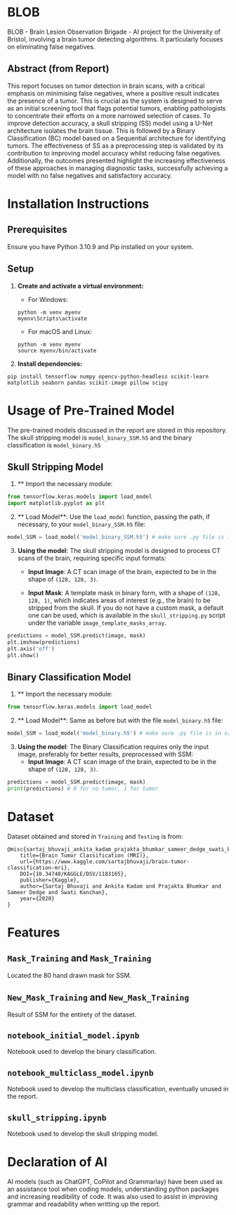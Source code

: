 # BLOB

BLOB - Brain Lesion Observation Brigade - AI project for the University of Bristol, involving a brain tumor detecting algorithms. It particularly focuses on eliminating false negatives. 

## Abstract (from Report)

This report focuses on tumor detection in brain scans, with a critical emphasis on minimising false negatives, where a positive result indicates the presence of a tumor. This is crucial as the system is designed to serve as an initial screening tool that flags potential tumors, enabling pathologists to concentrate their efforts on a more narrowed selection of cases. To improve detection accuracy, a skull stripping (SS) model using a U-Net architecture isolates the brain tissue. This is followed by a Binary Classification (BC) model based on a Sequential architecture for identifying tumors. The effectiveness of SS as a preprocessing step is validated by its contribution to improving model accuracy whilst reducing false negatives. Additionally, the outcomes presented highlight the increasing effectiveness of these approaches in managing diagnostic tasks, successfully achieving a model with no false negatives and satisfactory accuracy.

# Installation Instructions

## Prerequisites
Ensure you have Python 3.10.9 and Pip installed on your system.

## Setup
1. **Create and activate a virtual environment:**

    - For Windows:
    ```
    python -m venv myenv
    myenv\Scripts\activate
    ```

    - For macOS and Linux:
    ```
    python -m venv myenv
    source myenv/bin/activate
    ```

2.  **Install dependencies:**
```
pip install tensorflow numpy opencv-python-headless scikit-learn matplotlib seaborn pandas scikit-image pillow scipy
```
# Usage of Pre-Trained Model

The pre-trained models discussed in the report are stored in this repository. The skull stripping model is `model_binary_SSM.h5` and the binary classification is `model_binary.h5`

## Skull Stripping Model
1. ** Import the necessary module:

```python
from tensorflow.keras.models import load_model
import matplotlib.pyplot as plt
```

2. ** Load Model**:
   Use the `load_model` function, passing the path, if necessary, to your `model_binary_SSM.h5` file:

```python
model_SSM = load_model('model_binary_SSM.h5') # make sure .py file is in same directory as .h5 or specify path
```

3. **Using the model**:
   The skull stripping model is designed to process CT scans of the brain, requiring specific input formats:
    - **Input Image**: A CT scan image of the brain, expected to be in the shape of `(128, 128, 3)`. 

    - **Input Mask**: A template mask in binary form, with a shape of `(128, 128, 1)`, which indicates areas of interest (e.g., the brain) to be stripped from the skull. If you do not have a custom mask, a default one can be used, which is available in the `skull_stripping.py` script under the variable `image_template_masks_array`.

```python
predictions = model_SSM.predict(image, mask)
plt.imshow(predictions)
plt.axis('off')
plt.show()
```
## Binary Classification Model
1. ** Import the necessary module:

```python
from tensorflow.keras.models import load_model
```

2. ** Load Model**:
   Same as before but with the file `model_binary.h5` file:

```python
model_SSM = load_model('model_binary.h5') # make sure .py file is in same directory as .h5 or specify path
```

3. **Using the model**:
   The Binary Classification requires only the input image, preferably for better results, preprocessed with SSM:
    - **Input Image**: A CT scan image of the brain, expected to be in the shape of `(128, 128, 3)`. 

```python
predictions = model_SSM.predict(image, mask)
print(predictions) # 0 for no tumor, 1 for tumor
```

# Dataset 

Dataset obtained and stored in `Training` and `Testing` is from:

```
@misc{sartaj_bhuvaji_ankita_kadam_prajakta_bhumkar_sameer_dedge_swati_kanchan_2020,
	title={Brain Tumor Classification (MRI)},
	url={https://www.kaggle.com/sartajbhuvaji/brain-tumor-classification-mri},
	DOI={10.34740/KAGGLE/DSV/1183165},
	publisher={Kaggle},
	author={Sartaj Bhuvaji and Ankita Kadam and Prajakta Bhumkar and Sameer Dedge and Swati Kanchan},
	year={2020}
}
```

# Features
## `Mask_Training` and `Mask_Training`
Located the 80 hand drawn mask for SSM.

## `New_Mask_Training` and `New_Mask_Training`
Result of SSM for the entirety of the dataset.

## `notebook_initial_model.ipynb`
Notebook used to develop the binary classification. 

## `notebook_multiclass_model.ipynb`
Notebook used to develop the multiclass classification, eventually unused in the report.

## `skull_stripping.ipynb`
Notebook used to develop the skull stripping model.

# Declaration of AI

  AI models (such as ChatGPT, CoPilot and Grammarlay) have been used as an assistance tool when coding models,  understanding python packages and increasing readibility of code.  It was also used to assist in improving grammar and readability when writting up the report.
